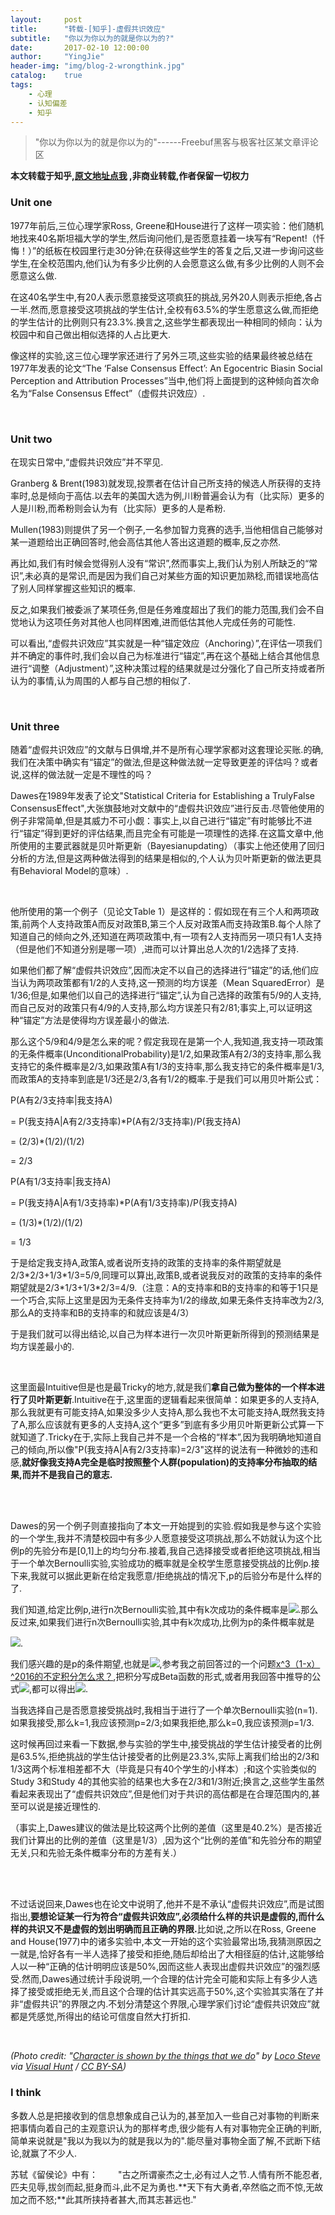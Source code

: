 ```yaml
---
layout:     post
title:      "转载-[知乎]-虚假共识效应"
subtitle:   "你以为你以为的就是你以为的?"
date:       2017-02-10 12:00:00
author:     "YingJie"
header-img: "img/blog-2-wrongthink.jpg"
catalog:	true
tags:
	- 心理
	- 认知偏差
	- 知乎
---
```


> "你以为你以为的就是你以为的"------Freebuf黑客与极客社区某文章评论区

**本文转载于知乎,[原文地址点我](https://zhuanlan.zhihu.com/p/25060831) ,非商业转载,作者保留一切权力**

### Unit one

<p>
	1977年前后,三位心理学家Ross, Greene和House进行了这样一项实验：他们随机地找来40名斯坦福大学的学生,然后询问他们,是否愿意挂着一块写有“Repent!（忏悔！）”的纸板在校园里行走30分钟;在获得这些学生的答复之后,又进一步询问这些学生,在全校范围内,他们认为有多少比例的人会愿意这么做,有多少比例的人则不会愿意这么做.
</p>
<p>
	在这40名学生中,有20人表示愿意接受这项疯狂的挑战,另外20人则表示拒绝,各占一半.然而,愿意接受这项挑战的学生估计,全校有63.5%的学生愿意这么做,而拒绝的学生估计的比例则只有23.3%.换言之,这些学生都表现出一种相同的倾向：认为校园中和自己做出相似选择的人占比更大.
</p>
<p>
	像这样的实验,这三位心理学家还进行了另外三项,这些实验的结果最终被总结在1977年发表的论文“The ‘False Consensus Effect’: An Egocentric Biasin Social Perception and Attribution Processes”当中,他们将上面提到的这种倾向首次命名为“False Consensus Effect”（虚假共识效应）.
</p>
<br>

### Unit two

<p>
	在现实日常中,“虚假共识效应”并不罕见.
</p>
<p>
	Granberg &amp; Brent(1983)就发现,投票者在估计自己所支持的候选人所获得的支持率时,总是倾向于高估.以去年的美国大选为例,川粉普遍会认为有（比实际）更多的人是川粉,而希粉则会认为有（比实际）更多的人是希粉.
</p>
<p>
	Mullen(1983)则提供了另一个例子,一名参加智力竞赛的选手,当他相信自己能够对某一道题给出正确回答时,他会高估其他人答出这道题的概率,反之亦然.
</p>
<p>
	再比如,我们有时候会觉得别人没有“常识”,然而事实上,我们认为别人所缺乏的“常识”,未必真的是常识,而是因为我们自己对某些方面的知识更加熟稔,而错误地高估了别人同样掌握这些知识的概率.
</p>
<p>
	反之,如果我们被委派了某项任务,但是任务难度超出了我们的能力范围,我们会不自觉地认为这项任务对其他人也同样困难,进而低估其他人完成任务的可能性.
</p>
<p>
	可以看出,“虚假共识效应”其实就是一种“锚定效应（Anchoring）”,在评估一项我们并不确定的事件时,我们会以自己为标准进行“锚定”,再在这个基础上结合其他信息进行“调整（Adjustment）”,这种决策过程的结果就是过分强化了自己所支持或者所认为的事情,认为周围的人都与自己想的相似了.
</p>
<br>

### Unit three

<p>
	随着“虚假共识效应”的文献与日俱增,并不是所有心理学家都对这套理论买账.的确,我们在决策中确实有“锚定”的做法,但是这种做法就一定导致更差的评估吗？或者说,这样的做法就一定是不理性的吗？
</p>
<p>
	Dawes在1989年发表了论文"Statistical Criteria for Establishing a TrulyFalse ConsensusEffect",大张旗鼓地对文献中的“虚假共识效应”进行反击.尽管他使用的例子非常简单,但是其威力不可小觑：事实上,以自己进行“锚定”有时能够比不进行“锚定”得到更好的评估结果,而且完全有可能是一项理性的选择.在这篇文章中,他所使用的主要武器就是贝叶斯更新（Bayesianupdating）（事实上他还使用了回归分析的方法,但是这两种做法得到的结果是相似的,个人认为贝叶斯更新的做法更具有Behavioral Model的意味）.
</p>
<br>
<p>
	他所使用的第一个例子（见论文Table 1）是这样的：假如现在有三个人和两项政策,前两个人支持政策A而反对政策B,第三个人反对政策A而支持政策B.每个人除了知道自己的倾向之外,还知道在两项政策中,有一项有2人支持而另一项只有1人支持（但是他们不知道分别是哪一项）,进而可以计算出总人次的1/2选择了支持.
</p>
<p>
	如果他们都了解“虚假共识效应”,因而决定不以自己的选择进行“锚定”的话,他们应当认为两项政策都有1/2的人支持,这一预测的均方误差（Mean SquaredError）是1/36;但是,如果他们以自己的选择进行“锚定”,认为自己选择的政策有5/9的人支持,而自己反对的政策只有4/9的人支持,那么均方误差只有2/81;事实上,可以证明这种“锚定”方法是使得均方误差最小的做法.
</p>
<p>
	那么这个5/9和4/9是怎么来的呢？假定我现在是第一个人,我知道,我支持一项政策的无条件概率(UnconditionalProbability)是1/2,如果政策A有2/3的支持率,那么我支持它的条件概率是2/3,如果政策A有1/3的支持率,那么我支持它的条件概率是1/3,而政策A的支持率到底是1/3还是2/3,各有1/2的概率.于是我们可以用贝叶斯公式：
</p>
<p>
	P(A有2/3支持率|我支持A)
</p>
<p>
	= P(我支持A|A有2/3支持率)*P(A有2/3支持率)/P(我支持A)<br>
</p>
<p>
	= (2/3)*(1/2)/(1/2)
</p>
<p>
	= 2/3
</p>
<p>
	P(A有1/3支持率|我支持A)
</p>
<p>
	= P(我支持A|A有1/3支持率)*P(A有1/3支持率)/P(我支持A)<br>
</p>
<p>
	= (1/3)*(1/2)/(1/2)
</p>
<p>
	= 1/3
</p>
<p>
	于是给定我支持A,政策A,或者说所支持的政策的支持率的条件期望就是2/3*2/3+1/3*1/3=5/9,同理可以算出,政策B,或者说我反对的政策的支持率的条件期望就是2/3*1/3+1/3*2/3=4/9.（注意：A的支持率和B的支持率的和等于1只是一个巧合,实际上这里是因为无条件支持率为1/2的缘故,如果无条件支持率改为2/3,那么A的支持率和B的支持率的和就应该是4/3）
</p>
<p>
	于是我们就可以得出结论,以自己为样本进行一次贝叶斯更新所得到的预测结果是均方误差最小的.<br>
</p>
<br>
<p>
	这里面最Intuitive但是也是最Tricky的地方,就是我们<b>拿自己做为整体的一个样本进行了贝叶斯更新</b>.Intuitive在于,这里面的逻辑看起来很简单：如果更多的人支持A,那么我就更有可能支持A,如果没多少人支持A,那么我也不太可能支持A,既然我支持了A,那么应该就有更多的人支持A,这个“更多”到底有多少用贝叶斯更新公式算一下就知道了.Tricky在于,实际上我自己并不是一个合格的“样本”,因为我明确地知道自己的倾向,所以像"P(我支持A|A有2/3支持率)=2/3"这样的说法有一种微妙的违和感,<b>就好像我支持A完全是临时按照整个人群(population)的支持率分布抽取的结果,而并不是我自己的意志.</b>
</p>
<br>
<br>
<p>
	Dawes的另一个例子则直接指向了本文一开始提到的实验.假如我是参与这个实验的一个学生,我并不清楚校园中有多少人愿意接受这项挑战,那么不妨就认为这个比例p的先验分布是[0,1]上的均匀分布.接着,我自己选择接受或者拒绝这项挑战,相当于一个单次Bernoulli实验,实验成功的概率就是全校学生愿意接受挑战的比例p.接下来,我就可以据此更新在给定我愿意/拒绝挑战的情况下,p的后验分布是什么样的了.
</p>
<p>
	我们知道,给定比例p,进行n次Bernoulli实验,其中有k次成功的条件概率是<img src="https://zhihu.com/equation?tex=%5Cbinom%7Bn%7D%7Bk%7D+p%5Ek%281-p%29%5E%7Bn-k%7D" />.那么反过来,如果我们进行n次Bernoulli实验,其中有k次成功,比例为p的条件概率就是
</p>
<p>
	<img src="https://zhihu.com/equation?tex=%5Cfrac%7B%5Cbinom%7Bn%7D%7Bk%7Dp%5Ek%281-p%29%5E%7Bn-k%7D%7D%7B%5Cint_0%5E1+%5Cbinom%7Bn%7D%7Bk%7Dq%5Ek%281-q%29%5E%7Bn-k%7D+dq%7D" />.
</p>
<p>
	我们感兴趣的是p的条件期望,也就是<img src="https://zhihu.com/equation?tex=%5Cint_0%5E1++p%5Cfrac%7B%5Cbinom%7Bn%7D%7Bk%7Dp%5Ek%281-p%29%5E%7Bn-k%7D%7D%7B%5Cint_0%5E1+%5Cbinom%7Bn%7D%7Bk%7Dq%5Ek%281-q%29%5E%7Bn-k%7D+dq%7D+dp+%3D+%5Cfrac%7B%5Cint_0%5E1+%5Cbinom%7Bn%7D%7Bk%7Dp%5E%7Bk%2B1%7D%281-p%29%5E%7Bn-k%7D+dp%7D%7B%5Cint_0%5E1+%5Cbinom%7Bn%7D%7Bk%7Dq%5Ek%281-q%29%5E%7Bn-k%7D+dq%7D" />,参考我之前回答过的一个问题<a href="https://www.zhihu.com/question/50420430" class="internal">x^3（1-x）^2016的不定积分怎么求？</a>,把积分写成Beta函数的形式,或者用我回答中推导的公式<img src="https://zhihu.com/equation?tex=%5Cint_0%5E1+x%5Em%281-x%29%5Endx+%3D++++%5Cfrac%7B1%7D%7B%28n%2Bm%2B1%29%5Cbinom%7Bn%2Bm%7D%7Bm%7D%7D" />,都可以得出<img src="https://zhihu.com/equation?tex=+%5Cfrac%7B%5Cint_0%5E1+%5Cbinom%7Bn%7D%7Bk%7Dp%5E%7Bk%2B1%7D%281-p%29%5E%7Bn-k%7D+dp%7D%7B%5Cint_0%5E1+%5Cbinom%7Bn%7D%7Bk%7Dq%5Ek%281-q%29%5E%7Bn-k%7D+dq%7D+%3D+%5Cfrac%7Bk%2B1%7D%7Bn%2B1%7D+%5Cfrac%7B%5Cfrac%7B1%7D%7Bn%2B2%7D%7D%7B%5Cfrac%7B1%7D%7Bn%2B1%7D%7D+%3D+%5Cfrac%7Bk%2B1%7D%7Bn%2B2%7D" />.
</p>
<p>
	当我选择自己是否愿意接受挑战时,我相当于进行了一个单次Bernoulli实验(n=1).如果我接受,那么k=1,我应该预测p=2/3;如果我拒绝,那么k=0,我应该预测p=1/3.
</p>
<p>
	这时候再回过来看一下数据,参与实验的学生中,接受挑战的学生估计接受者的比例是63.5%,拒绝挑战的学生估计接受者的比例是23.3%,实际上离我们给出的2/3和1/3这两个标准相差都不大（毕竟是只有40个学生的小样本）;和这个实验类似的Study 3和Study 4的其他实验的结果也大多在2/3和1/3附近;换言之,这些学生虽然看起来表现出了“虚假共识效应”,但是他们对于共识的高估都是在合理范围内的,甚至可以说是接近理性的.
</p>
<p>
	（事实上,Dawes建议的做法是比较这两个比例的差值（这里是40.2%）是否接近我们计算出的比例的差值（这里是1/3）,因为这个“比例的差值”和先验分布的期望无关,只和先验无条件概率分布的方差有关.）
</p>
<br>
<br>
<p>
	不过话说回来,Dawes也在论文中说明了,他并不是不承认“虚假共识效应”,而是试图指出,<b>要想论证某一行为符合“虚假共识效应”,必须给什么样的共识是虚假的,而什么样的共识又不是虚假的划出明确而且正确的界限.</b>比如说,之所以在Ross, Greene and House(1977)中的诸多实验中,本文一开始的这个实验最常出场,我猜测原因之一就是,恰好各有一半人选择了接受和拒绝,随后却给出了大相径庭的估计,这能够给人以一种“正确的估计明明应该是50%,因而这些人表现出虚假共识效应”的强烈感受.然而,Dawes通过统计手段说明,一个合理的估计完全可能和实际上有多少人选择了接受或拒绝无关,而且这个合理的估计其实远高于50%,这个实验其实落在了并非“虚假共识”的界限之内.不划分清楚这个界限,心理学家们讨论“虚假共识效应”就都是凭感觉,所得出的结论可信度自然大打折扣.
</p>
<br>
<p>
	<i>(Photo credit: "<a href="https://visualhunt.com/f/photo/32328128270/e1b07f131a/" class=" wrap external" target="_blank" rel="nofollow noreferrer">Character is shown by the things that we do<i class="icon-external"></i></a>" by <a href="https://www.flickr.com/photos/locosteve/32328128270/" class=" wrap external" target="_blank" rel="nofollow noreferrer">Loco Steve<i class="icon-external"></i></a> via <a href="https://visualhunt.com/" class=" wrap external" target="_blank" rel="nofollow noreferrer">Visual Hunt<i class="icon-external"></i></a> / <a href="http://creativecommons.org/licenses/by-sa/2.0/" class=" wrap external" target="_blank" rel="nofollow noreferrer"> CC BY-SA<i class="icon-external"></i></a>)</i>
</p>

### I think

多数人总是把接收到的信息想象成自己认为的,甚至加入一些自己对事物的判断来把事情向着自己的主观意识认为的那样考虑,很少能有人有对事物完全正确的判断,简单来说就是"我以为我以为的就是我以为的".能尽量对事物全面了解,不武断下结论,就赢了不少人.

苏轼《留侯论》中有：
　　"古之所谓豪杰之士,必有过人之节.人情有所不能忍者,匹夫见辱,拔剑而起,挺身而斗,此不足为勇也.**天下有大勇者,卒然临之而不惊,无故加之而不怒;**此其所挟持者甚大,而其志甚远也."



